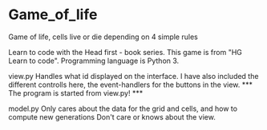 # Game_of_life
Game of life, cells live or die depending on 4 simple rules

Learn to code with the Head first - book series. This game is from "HG Learn to code".
Programming language is Python 3.

view.py
Handles what id displayed on the interface.
I have also included the different controlls here, the event-handlers for the buttons in the view.
*** The program is started from view.py! ***

model.py
Only cares about the data for the grid and cells, and how to compute new generations
Don't care or knows about the view.
